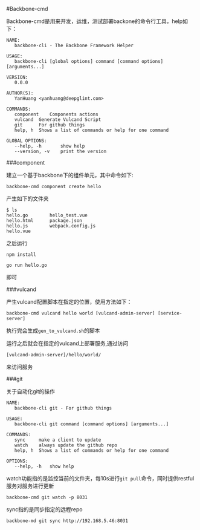 #Backbone-cmd

Backbone-cmd是用来开发，运维，测试部署backone的命令行工具，help如下：

```
NAME:
   backbone-cli - The Backbone Framework Helper

USAGE:
   backbone-cli [global options] command [command options] [arguments...]

VERSION:
   0.0.0

AUTHOR(S):
   YanHuang <yanhuang@deepglint.com>

COMMANDS:
   component	Components actions
   vulcand	Generate Vulcand Script
   git		For github things
   help, h	Shows a list of commands or help for one command

GLOBAL OPTIONS:
   --help, -h		show help
   --version, -v	print the version
```

###component

建立一个基于backbone下的组件单元，其中命令如下:

```
backbone-cmd component create hello

```

产生如下的文件夹

```
$ ls
hello.go		hello_test.vue
hello.html		package.json
hello.js		webpack.config.js
hello.vue

```

之后运行

```
npm install

go run hello.go

```
即可

###vulcand

产生vulcand配置脚本在指定的位置，使用方法如下：

```
backbone-cmd vulcand hello world [vulcand-admin-server] [service-server]

```
执行完会生成```gen_to_vulcand.sh```的脚本

运行之后就会在指定的vulcand上部署服务,通过访问

```
[vulcand-admin-server]/hello/world/
```
来访问服务

###git

关于自动化git的操作

```
NAME:
   backbone-cli git - For github things

USAGE:
   backbone-cli git command [command options] [arguments...]

COMMANDS:
   sync		make a client to update
   watch	always update the github repo
   help, h	Shows a list of commands or help for one command

OPTIONS:
   --help, -h	show help

```

watch功能指的是监控当前的文件夹，每10s进行```git pull```命令，同时提供restful服务对服务进行更新

```
backbone-cmd git watch -p 8031

```

sync指的是同步指定的远程repo

```
backbone-md git sync http://192.168.5.46:8031

```

